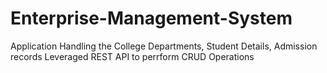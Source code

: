 # Enterprise-Management-System

Application Handling the College Departments, Student Details, Admission records
Leveraged REST API to perrform CRUD Operations
